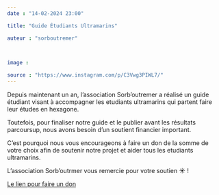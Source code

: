 ```yaml
---
date : "14-02-2024 23:00"

title: "Guide Étudiants Ultramarins"

auteur : "sorboutremer" 

 

image :

source : "https://www.instagram.com/p/C3Vwg3PIWL7/"
---
```


Depuis maintenant un an, l’association Sorb’outremer a réalisé un guide étudiant visant à accompagner les etudiants ultramarins qui partent faire leur études en hexagone.

Toutefois, pour finaliser notre guide et le publier avant les résultats parcoursup, nous avons besoin d’un soutient financier important.

C’est pourquoi nous vous encourageons à faire un don de la somme de votre choix afin de soutenir notre projet et aider tous les etudiants ultramarins.

L’association Sorb’outrmer vous remercie pour votre soutien ☀️ !

[Le lien pour faire un don](https://www.helloasso.com/associations/sorb-outremer/collectes/guide-des-etudiants-ultramarins)
